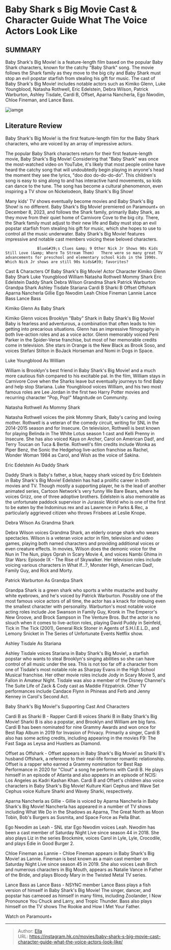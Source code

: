 # Baby Shark s Big Movie Cast &amp; Character Guide What The Voice Actors Look Like


## SUMMARY 



  Baby Shark&#39;s Big Movie! is a feature-length film based on the popular Baby Shark characters, known for the catchy &#34;Baby Shark&#34; song.   The movie follows the Shark family as they move to the big city and Baby Shark must stop an evil popstar starfish from stealing his gift for music.   The cast of Baby Shark&#39;s Big Movie! includes notable actors such as Kimiko Glenn, Luke Youngblood, Natasha Rothwell, Eric Edelstein, Debra Wilson, Patrick Warburton, Ashley Tisdale, Cardi B, Offset, Aparna Nancherla, Ego Nwodim, Chloe Fineman, and Lance Bass.  

![iamge](https://static1.srcdn.com/wordpress/wp-content/uploads/2024/01/the-shark-family-sitting-in-their-living-room-and-waving-for-baby-shark-s-big-movie.jpg)

## Literature Review

Baby Shark&#39;s Big Movie! is the first feature-length film for the Baby Shark characters, who are voiced by an array of impressive actors.




The popular Baby Shark characters return for their first feature-length movie, Baby Shark&#39;s Big Movie! Considering that &#34;Baby Shark&#34; was once the most-watched video on YouTube, it&#39;s likely that most people online have heard the catchy song that will undoubtedly begin playing in anyone&#39;s head the moment they see the lyrics, &#34;doo doo do-do-do-do&#34;. This children&#39;s song is easy to sing along to and has interactive hand movements, so kids can dance to the tune. The song has become a cultural phenomenon, even inspiring a TV show on Nickelodeon, Baby Shark&#39;s Big Show!




Many kids&#39; TV shows eventually become movies and Baby Shark&#39;s Big Show! is no different. Baby Shark&#39;s Big Movie! premiered on Paramount&#43; on December 8, 2023, and follows the Shark family, primarily Baby Shark, as they move from their quiet home of Carnivore Cove to the big city. There, the Shark family must adjust to their new life and Baby must stop an evil popstar starfish from stealing his gift for music, which she hopes to use to control all the music underwater. Baby Shark&#39;s Big Movie! features impressive and notable cast members voicing these beloved characters.

                  Blue&#39;s Clues &amp; 9 Other Nick Jr Shows 90s Kids Still Love (&amp; Where To Stream Them)   There were so many great TV advancements for preschool and elementary school kids in the 1990s. Which Nick Jr shows are still 90s kids&#39; favorites?   

 Cast &amp; Characters Of Baby Shark&#39;s Big Movie!   Actor  Character   Kimiko Glenn  Baby Shark   Luke Youngblood  William   Natasha Rothwell  Mommy Shark   Eric Edelstein  Daddy Shark   Debra Wilson  Grandma Shark   Patrick Warburton  Grandpa Shark   Ashley Tisdale  Stariana   Cardi B  Sharki B   Offset  Offshark   Aparna Nancherla  Gillie   Ego Nwodim  Leah   Chloe Fineman  Lannie   Lance Bass  Lance Bass   







 Kimiko Glenn As Baby Shark 
          

Kimiko Glenn voices Brooklyn &#34;Baby&#34; Shark in Baby Shark&#39;s Big Movie! Baby is fearless and adventurous, a combination that often leads to him getting into precarious situations. Glenn has an impressive filmography in both live-action roles and as a voice actor. Glenn memorably voiced Peni Parker in the Spider-Verse franchise, but most of her memorable credits come in television. She stars in Orange is the New Black as Brook Soso, and voices Stefani Stilton in BoJack Horseman and Nomi in Dogs in Space.



 Luke Youngblood As William 
          

William is Brooklyn&#39;s best friend in Baby Shark&#39;s Big Movie! and a much more cautious fish compared to his excitable pal. In the film, William stays in Carnivore Cove when the Sharks leave but eventually journeys to find Baby and help stop Stariana. Luke Youngblood voices William, and his two most famous roles are Lee Jordan in the first two Harry Potter movies and recurring character &#34;Pop, Pop!&#34; Magnitude on Community.






 Natasha Rothwell As Mommy Shark 
          

Natasha Rothwell voices the pink Mommy Shark, Baby&#39;s caring and loving mother. Rothwell is a veteran of the comedy circuit, writing for SNL in the 2014-2015 season and for Insecure. On television, Rothwell is best known for playing Belinda in The White Lotus season 1 cast and Kelli Prenny in Insecure. She has also voiced Kaya on Archer, Carol on American Dad!, and Terry Toucan on Tuca &amp; Bertie. Rothwell&#39;s film credits include Wonka as Piper Benz, the Sonic the Hedgehog live-action franchise as Rachel, Wonder Woman 1984 as Carol, and Wish as the voice of Sakina.



 Eric Edelstein As Daddy Shark 
          




Daddy Shark is Baby&#39;s father, a blue, happy shark voiced by Eric Edelstein in Baby Shark&#39;s Big Movie! Edelstein has had a prolific career in both movies and TV. Though mostly a supporting player, he is the lead of another animated series, Cartoon Network&#39;s very funny We Bare Bears, where he voices Grizz, one of three adoptive brothers. Edelstein is also memorable as the unfortunate paddock supervisor in Jurassic World who is one of the first to be eaten by the Indominus rex and as Lawrence in Parks &amp; Rec, a particularly aggrieved citizen who throws Frisbees at Leslie Knope.



 Debra Wilson As Grandma Shark 
          

Debra Wilson voices Grandma Shark, an elderly orange shark who wears spectacles. Wilson is a veteran voice actor in film, television and video games, playing both named characters and providing additional voices or even creature effects. In movies, Wilson does the demonic voice for the Nun in The Nun, plays Oprah in Scary Movie 4, and voices Nambi Ghima in Star Wars: Episode IX - The Rise of Skywalker. Her television roles include voicing various characters in What If...?, Monster High, American Dad!, Family Guy, and Rick and Morty.






 Patrick Warburton As Grandpa Shark 
         

Grandpa Shark is a green shark who sports a white mustache and bushy white eyebrows, and he&#39;s voiced by Patrick Warburton. Possibly one of the most famous voice actors of all time, the actor has a knack for imbuing even the smallest character with personality. Warburton&#39;s most notable voice acting roles include Joe Swanson in Family Guy, Kronk in The Emperor&#39;s New Groove, and Brock Sampson in The Venture Bros. But the actor is no slouch when it comes to live-action roles, playing David Puddy in Seinfeld, Tick in The Tick (2001), General Rick Stoner in Agents of S.H.I.E.L.D., and Lemony Snicket in The Series of Unfortunate Events Netflix show.



 Ashley Tisdale As Stariana 
          




Ashley Tisdale voices Stariana in Baby Shark&#39;s Big Movie!, a starfish popstar who wants to steal Brooklyn&#39;s singing abilities so she can have control of all music under the sea. This is not too far off a character from one of Tisdale&#39;s most notable role as Sharpay Evans in the High School Musical franchise. Her other movie roles include Jody in Scary Movie 5, and Fallon in Amateur Night. Tisdale was also a member of the Disney Channel&#39;s The Suite Life of Zack &amp; Cody cast as Maddie Fitzpatrick. Other TV performances include Candace Flynn in Phineas and Ferb and Jenny Kenney in Carol&#39;s Second Act.



 Baby Shark&#39;s Big Movie!&#39;s Supporting Cast And Characters 
          

Cardi B as Sharki B - Rapper Cardi B voices Sharki B in Baby Shark&#39;s Big Movie! Sharki B is also a popstar, and Brooklyn and William are big fans. Cardi B has been nominated for nine Grammy Awards and won once for Best Rap Album in 2019 for Invasion of Privacy. Primarily a singer, Cardi B also has some acting credits, including appearing in the movies F9: The Fast Saga as Leysa and Hustlers as Diamond.




Offset as Offshark - Offset appears in Baby Shark&#39;s Big Movie! as Sharki B&#39;s husband Offshark, a reference to their real-life former romantic relationship. Offset is a rapper who earned a Grammy nomination for Best Rap Performance in 2020 for &#34;Clout&#34; a song he performs with Cardi B. He plays himself in an episode of Atlanta and also appears in an episode of NCIS: Los Angeles as Kadri Kashan Khan. Cardi B and Offset&#39;s children also voice characters in Baby Shark&#39;s Big Movie! Kulture Kiari Cephus and Wave Set Cephus voice Kulture Sharki and Wavey Sharki, respectively.

Aparna Nancherla as Gillie - Gillie is voiced by Aparna Nancherla in Baby Shark&#39;s Big Movie! Nancherla has appeared in a number of TV shows including What We Do in the Shadows as Aparna, The Great North as Moon Tobin, Bob&#39;s Burgers as Susmita, and Space Force as Pella Bhat.

Ego Nwodim as Leah - SNL star Ego Nwodim voices Leah. Nwodim has been a cast member of Saturday Night Live since season 44 in 2018. She also plays Liz in the series Brockmire, voices Carol in Lyle, Lyle, Crocodile, and plays Edie in Good Burger 2.




Chloe Fineman as Lannie - Chloe Fineman appears in Baby Shark&#39;s Big Movie! as Lannie. Fineman is best known as a main cast member on Saturday Night Live since season 45 in 2019. She also voices Leah Birch and numerous characters in Big Mouth, appears as Natalie Vance in Father of the Bride, and plays Bloody Mary in the Twisted Metal TV series.

Lance Bass as Lance Bass - NSYNC member Lance Bass plays a fish version of himself in Baby Shark&#39;s Big Movie! The singer, dancer, and popstar has cameoed as himself in many films, including Zoolander, I Now Pronounce You Chuck and Larry, and Tropic Thunder. Bass also plays himself on the TV shows The Rookie and How I Met Your Father.

Watch on Paramount&#43;



---

> Author: [Ella](https://instagram.hk.cn/)  
> URL: https://instagram.hk.cn/movies/baby-shark-s-big-movie-cast-character-guide-what-the-voice-actors-look-like/  

